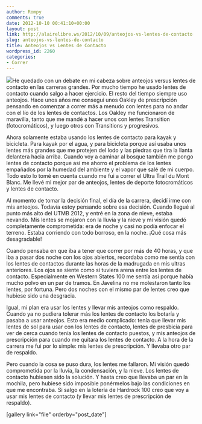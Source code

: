 ```yaml
---
author: Rompy
comments: true
date: 2012-10-10 00:41:10+00:00
layout: post
link: http://alairelibre.ws/2012/10/09/anteojos-vs-lentes-de-contacto
slug: anteojos-vs-lentes-de-contacto
title: Anteojos vs Lentes de Contacto
wordpress_id: 2260
categories:
- Correr
---
```


[![](http://alairelibre.ws/wp-content/uploads/2012/10/12904725-640x426.jpg)](http://alairelibre.ws/wp-content/uploads/2012/10/12904725.jpg)He quedado con un debate en mi cabeza sobre anteojos versus lentes de contacto en las carreras grandes. Por mucho tiempo he usado lentes de contacto cuando salgo a hacer ejercicio. El resto del tiempo siempre uso anteojos. Hace unos años me conseguí unos Oakley de prescripción pensando en comenzar a correr más a menudo con lentes para no andar con el lío de los lentes de contactos. Los Oakley me funcionaron de maravilla, tanto que me mandé a hacer unos con lentes Transition (fotocromáticos), y luego otros con Transitions y progresivos.




Ahora solamente estaba usando los lentes de contacto para kayak y bicicleta. Para kayak por el agua, y para bicicleta porque así usaba unos lentes más grandes que me protejen del lodo y las piedras que tira la llanta delantera hacia arriba. Cuando voy a caminar al bosque también me pongo lentes de contacto porque así me ahorro el problema de los lentes empañados por la humedad del ambiente y el vapor que salé de mi cuerpo. Todo esto lo tomé en cuenta cuando me fui a correr el Ultra Trail du Mont Blanc. Me llevé mi mejor par de anteojos, lentes de deporte fotocromáticos y lentes de contacto.




Al momento de tomar la decisión final, el día de la carrera, decidí irme con mis anteojos. Todavía estoy pensando sobre esa decisión. Cuando llegué al punto más alto del UTMB 2012, y entré en la zona de nieve, estaba nevando. Mis lentes se mojaron con la lluvia y la nieve y mi visión quedó completamente comprometida: era de noche y casi no podía enfocar el terreno. Estaba corriendo con todo borroso, en la noche. ¡Qué cosa más desagradable!




Cuando pensaba en que iba a tener que correr por más de 40 horas, y que iba a pasar dos noche con los ojos abiertos, recordaba como me sentía con los lentes de contactos durante las horas de la madrugada en mis ultras anteriores. Los ojos se siente como si tuviera arena entre los lentes de contacto. Especialmente en Western States 100 me sentía así porque había mucho polvo en un par de tramos. En Javelina no me molestaron tanto los lentes, por fortuna. Pero dos noches con el mismo par de lentes creo que hubiese sido una desgracia.




Igual, mi plan era usar los lentes y llevar mis anteojos como respaldo. Cuando ya no pudiera tolerar más los lentes de contacto los botaría y pasaba a usar anteojos. Esto era medio complicado: tenía que llevar mis lentes de sol para usar con los lentes de contacto, lentes de presbicia para ver de cerca cuando tenía los lentes de contacto puestos, y mis anteojos de prescripción para cuando me quitara los lentes de contacto. A la hora de la carrera me fui por lo simple: mis lentes de prescripción. Y llevaba otro par de respaldo.




Pero cuando la cosa se puso dura, los lentes me fallaron. Mi visión quedó comprometida por la lluvia, la condensación, y la nieve. Los lentes de contacto hubiesen sido la solución. Y hasta creo que llevaba un par en la mochila, pero hubiese sido imposible ponérmelos bajo las condiciones en que me encontraba. Si salgo en la lotería de Hardrock 100 creo que voy a usar mis lentes de contacto (y llevar mis lentes de prescripción de respaldo).




[gallery link="file" orderby="post_date"]
